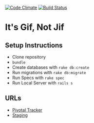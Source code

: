 [![Code Climate](https://codeclimate.com/github/JennyAllar/itsgifnotjif.png)](https://codeclimate.com/github/JennyAllar/itsgifnotjif)
[![Build Status](https://travis-ci.org/JennyAllar/itsgifnotjif.svg?branch=master)](https://travis-ci.org/JennyAllar/itsgifnotjif)
# It's Gif, Not Jif

## Setup Instructions
* Clone repository
* `bundle`
* Create databases with `rake db:create`
* Run migrations with `rake db:migrate`
* Run Specs with `rake spec`
* Run Local Server with `rails s`

## URLs
* [Pivotal Tracker](https://www.pivotaltracker.com/n/projects/1074396 "Pivotal Tracker")
* [Staging](http://still-beach-9461.herokuapp.com/ "It's Gif, Not Jif Staging")